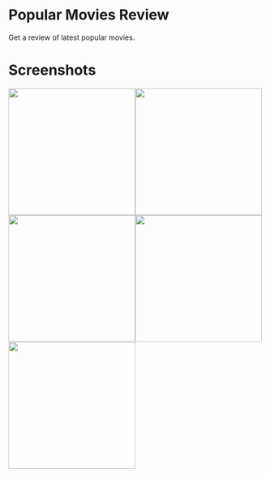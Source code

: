 # Popular Movies Review
Get a review of latest popular movies.

# Screenshots
<image src="screenshots/1.png" width="250"><image src="screenshots/2.png" width="250"><image src="screenshots/3.png" width="250"><image src="screenshots/4.png" width="250"><image src="screenshots/5.png" width="250">
